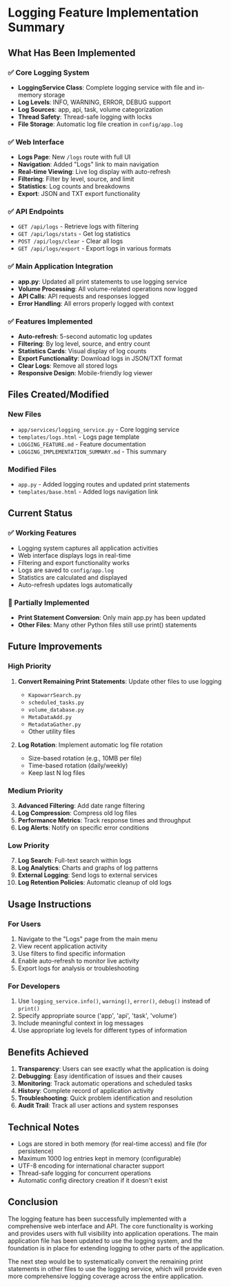 # Logging Feature Implementation Summary

## What Has Been Implemented

### ✅ Core Logging System
- **LoggingService Class**: Complete logging service with file and in-memory storage
- **Log Levels**: INFO, WARNING, ERROR, DEBUG support
- **Log Sources**: app, api, task, volume categorization
- **Thread Safety**: Thread-safe logging with locks
- **File Storage**: Automatic log file creation in `config/app.log`

### ✅ Web Interface
- **Logs Page**: New `/logs` route with full UI
- **Navigation**: Added "Logs" link to main navigation
- **Real-time Viewing**: Live log display with auto-refresh
- **Filtering**: Filter by level, source, and limit
- **Statistics**: Log counts and breakdowns
- **Export**: JSON and TXT export functionality

### ✅ API Endpoints
- `GET /api/logs` - Retrieve logs with filtering
- `GET /api/logs/stats` - Get log statistics
- `POST /api/logs/clear` - Clear all logs
- `GET /api/logs/export` - Export logs in various formats

### ✅ Main Application Integration
- **app.py**: Updated all print statements to use logging service
- **Volume Processing**: All volume-related operations now logged
- **API Calls**: API requests and responses logged
- **Error Handling**: All errors properly logged with context

### ✅ Features Implemented
- **Auto-refresh**: 5-second automatic log updates
- **Filtering**: By log level, source, and entry count
- **Statistics Cards**: Visual display of log counts
- **Export Functionality**: Download logs in JSON/TXT format
- **Clear Logs**: Remove all stored logs
- **Responsive Design**: Mobile-friendly log viewer

## Files Created/Modified

### New Files
- `app/services/logging_service.py` - Core logging service
- `templates/logs.html` - Logs page template
- `LOGGING_FEATURE.md` - Feature documentation
- `LOGGING_IMPLEMENTATION_SUMMARY.md` - This summary

### Modified Files
- `app.py` - Added logging routes and updated print statements
- `templates/base.html` - Added logs navigation link

## Current Status

### ✅ Working Features
- Logging system captures all application activities
- Web interface displays logs in real-time
- Filtering and export functionality works
- Logs are saved to `config/app.log`
- Statistics are calculated and displayed
- Auto-refresh updates logs automatically

### 🔄 Partially Implemented
- **Print Statement Conversion**: Only main app.py has been updated
- **Other Files**: Many other Python files still use print() statements

## Future Improvements

### High Priority
1. **Convert Remaining Print Statements**: Update other files to use logging
   - `KapowarrSearch.py`
   - `scheduled_tasks.py`
   - `volume_database.py`
   - `MetaDataAdd.py`
   - `MetadataGather.py`
   - Other utility files

2. **Log Rotation**: Implement automatic log file rotation
   - Size-based rotation (e.g., 10MB per file)
   - Time-based rotation (daily/weekly)
   - Keep last N log files

### Medium Priority
3. **Advanced Filtering**: Add date range filtering
4. **Log Compression**: Compress old log files
5. **Performance Metrics**: Track response times and throughput
6. **Log Alerts**: Notify on specific error conditions

### Low Priority
7. **Log Search**: Full-text search within logs
8. **Log Analytics**: Charts and graphs of log patterns
9. **External Logging**: Send logs to external services
10. **Log Retention Policies**: Automatic cleanup of old logs

## Usage Instructions

### For Users
1. Navigate to the "Logs" page from the main menu
2. View recent application activity
3. Use filters to find specific information
4. Enable auto-refresh to monitor live activity
5. Export logs for analysis or troubleshooting

### For Developers
1. Use `logging_service.info()`, `warning()`, `error()`, `debug()` instead of `print()`
2. Specify appropriate source ('app', 'api', 'task', 'volume')
3. Include meaningful context in log messages
4. Use appropriate log levels for different types of information

## Benefits Achieved

1. **Transparency**: Users can see exactly what the application is doing
2. **Debugging**: Easy identification of issues and their causes
3. **Monitoring**: Track automatic operations and scheduled tasks
4. **History**: Complete record of application activity
5. **Troubleshooting**: Quick problem identification and resolution
6. **Audit Trail**: Track all user actions and system responses

## Technical Notes

- Logs are stored in both memory (for real-time access) and file (for persistence)
- Maximum 1000 log entries kept in memory (configurable)
- UTF-8 encoding for international character support
- Thread-safe logging for concurrent operations
- Automatic config directory creation if it doesn't exist

## Conclusion

The logging feature has been successfully implemented with a comprehensive web interface and API. The core functionality is working and provides users with full visibility into application operations. The main application file has been updated to use the logging system, and the foundation is in place for extending logging to other parts of the application.

The next step would be to systematically convert the remaining print statements in other files to use the logging service, which will provide even more comprehensive logging coverage across the entire application.